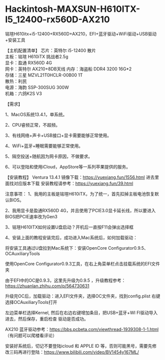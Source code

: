 # Hackintosh-MAXSUN-H610ITX-I5_12400-rx560D-AX210
铭瑄H610itx+i5-12400+RX560D+AX210，EFI+蓝牙驱动+WiFi驱动+USB驱动+安装工具

【主机配置清单】
芯片：英特尔 i5-12400 散片 									    
主板：铭瑄 H610iTX 挑战者2.5g												     
显卡：盈通 RX560D 4G								 
网卡：英特尔 AX210+8DB天线 
内存：海盗船 DDR4 3200 16G*2 		 				   				 
存储：三星 MZVL21T0HCLR-00B00 1T		   								 	  
散热：利民		 			  						 	 		 
电源：海韵 SSP-300SUG 300W    								 	
机箱：六鸽K2S V3									 

【需求】

1、MacOS系统13.4.1，单系统。

2、CPU睿频正常，不超频。

3、有线网络+声卡+USB接口+显卡需要能够正常使用。

4、WiFi+蓝牙+睡眠需要能够正常使用。

5、隔空投送+随航因为网卡原因，不做要求。

6、可以登陆和使用iCloud，AppStore等一系列苹果提供的服务。


【安装教程】
Ventura 13.4.1 镜像下载：https://yuexiang.fun/1556.html 进去里面找对应版本下载
安装教程请参考：https://yuexiang.fun/39.html 

注意事项：
1、我用的主板是铭瑄H610iTX，为了统一，首先扣掉主板电池恢复默认BIOS。

2、我用显卡是盈通RX560D 4G，并且使用了PCIE3.0显卡延长线，所以要进入BIOS把PCIE速率改为Gen3

3、铭瑄H610ITX如何设置U盘启动？开机后一直按F11会弹出选择框

4、安装上面的教程安装完后，成功进入Mac系统后，如何加载驱动：

将安装工具通过U盘拉到Mac系统下：安装OpenCore Configurator0.9.5、OCAuxiliaryTools

使用OpenCore Configurator0.9.3工具，在右上角菜单栏点击挂载系统的EFI文件夹

由于EFI中的OC是0.9.3，这里先升级为0.9.5 ，升级教程参考：https://zhuanlan.zhihu.com/p/564730631

升级完OC后，加载驱动：进入EFI文件夹，选择OC文件夹，找到config.plist 右键选择OCAuxiliaryTools打开

左边菜单栏选择Kernel, 然后在右边右键增加条目，把USB+蓝牙+WI FI驱动导入进去，然后保存，重启检查 驱动是否成功。

AX210 蓝牙驱动参考：https://bbs.pcbeta.com/viewthread-1939308-1-1.html （有问题可以爬楼看评论）

安装好系统后，切记不要登陆icloud 和 APPLE ID 等，否则可能黑号，需要先修改三码再进行登陆：https://www.bilibili.com/video/BV1454y167ML/
  
